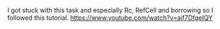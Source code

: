 I got stuck with this task and especially Rc, RefCell and borrowing so I followed this tutorial. https://www.youtube.com/watch?v=ajf7DfqeIQY 